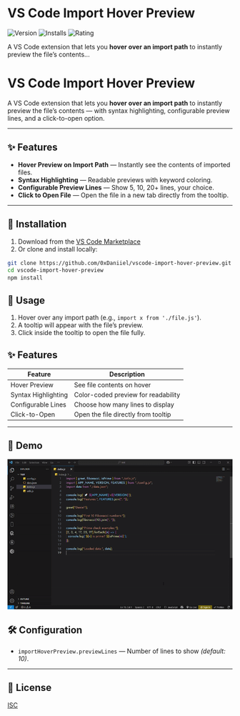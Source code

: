 # VS Code Import Hover Preview

![Version](https://img.shields.io/visual-studio-marketplace/v/0xDaniiel.vscode-import-hover-preview)
![Installs](https://img.shields.io/visual-studio-marketplace/i/0xDaniiel.vscode-import-hover-preview)
![Rating](https://img.shields.io/visual-studio-marketplace/r/0xDaniiel.vscode-import-hover-preview)

A VS Code extension that lets you **hover over an import path** to instantly preview the file’s contents...

# VS Code Import Hover Preview

A VS Code extension that lets you **hover over an import path** to instantly preview the file’s contents — with syntax highlighting, configurable preview lines, and a click-to-open option.

---

## ✨ Features

- **Hover Preview on Import Path** — Instantly see the contents of imported files.
- **Syntax Highlighting** — Readable previews with keyword coloring.
- **Configurable Preview Lines** — Show 5, 10, 20+ lines, your choice.
- **Click to Open File** — Open the file in a new tab directly from the tooltip.

---

## 🚀 Installation

1. Download from the [VS Code Marketplace](https://marketplace.visualstudio.com/items?itemName=0xDaniiel.vscode-import-hover-preview)
2. Or clone and install locally:

```bash
git clone https://github.com/0xDaniiel/vscode-import-hover-preview.git
cd vscode-import-hover-preview
npm install
```

## 📖 Usage

1. Hover over any import path (e.g., `import x from './file.js'`).
2. A tooltip will appear with the file’s preview.
3. Click inside the tooltip to open the file fully.

## ✨ Features

| Feature             | Description                         |
| ------------------- | ----------------------------------- |
| Hover Preview       | See file contents on hover          |
| Syntax Highlighting | Color-coded preview for readability |
| Configurable Lines  | Choose how many lines to display    |
| Click-to-Open       | Open the file directly from tooltip |

---

## 🎥 Demo

![Hover Preview Demo](images/demo.gif)

## 🛠 Configuration

- `importHoverPreview.previewLines` — Number of lines to show _(default: 10)_.

---

## 📜 License

[ISC](LICENSE.txt)
